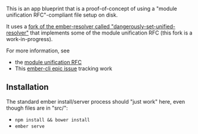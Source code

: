 This is an app blueprint that is a proof-of-concept of using a "module unification RFC"-compliant
file setup on disk.

It uses a [fork of the ember-resolver called "dangerously-set-unified-resolver"](https://github.com/201-created/dangerously-set-unified-resolver)
that implements some of the module unification RFC (this fork is a work-in-progress).

For more information, see
 * the [module unification RFC](https://github.com/emberjs/rfcs/pull/143)
 * This [ember-cli epic issue](https://github.com/ember-cli/ember-cli/issues/6332) tracking work

## Installation

The standard ember install/server process should "just work" here, even though files are in "src/":

 * `npm install && bower install`
 * `ember serve`
